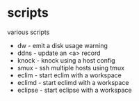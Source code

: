 # scripts #

various scripts

* dw - emit a disk usage warning
* ddns - update an &lt;a&gt; record
* knock - knock using a host config
* smux - ssh multiple hosts using tmux
* eclim - start eclim with a workspace
* eclimd - start eclimd with a workspace
* eclipse - start eclipse with a workspace

